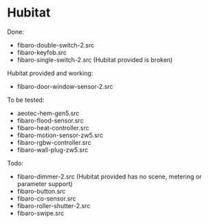 # Hubitat

Done:
- fibaro-double-switch-2.src
- fibaro-keyfob.src
- fibaro-single-switch-2.src (Hubitat provided is broken)

Hubitat provided and working:
- fibaro-door-window-sensor-2.src

To be tested:
- aeotec-hem-gen5.src
- fibaro-flood-sensor.src
- fibaro-heat-controller.src
- fibaro-motion-sensor-zw5.src
- fibaro-rgbw-controller.src
- fibaro-wall-plug-zw5.src

Todo:
- fibaro-dimmer-2.src (Hubitat provided has no scene, metering or parameter support)
- fibaro-button.src
- fibaro-co-sensor.src
- fibaro-roller-shutter-2.src
- fibaro-swipe.src

